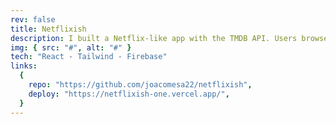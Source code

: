 ```yaml
---
rev: false
title: Netflixish
description: I built a Netflix-like app with the TMDB API. Users browse movies and access details by clicking on them. Plus, I integrated Firebase for a movie-saving feature.
img: { src: "#", alt: "#" }
tech: "React - Tailwind - Firebase"
links:
  {
    repo: "https://github.com/joacomesa22/netflixish",
    deploy: "https://netflixish-one.vercel.app/",
  }
---
```

